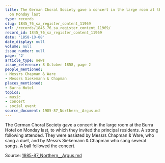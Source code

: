 ```yaml
---
title: The German Choral Society gave a concert in the large room at the Burra Hotel
  on Monday last
type: records
slug: 1845_76_sa_register_content_11969
url: /records/1845_76_sa_register_content_11969/
record_id: 1845_76_sa_register_content_11969
date: '1858-10-08'
date_display: null
volume: null
issue_number: null
page: '2'
article_type: news
issue_reference: 8 October 1858, page 2
people_mentioned:
- Messrs Chapman & Ware
- Messrs Siekemann & Chapman
places_mentioned:
- Burra Hotel
topics:
- music
- concert
- social event
source_document: 1985-87_Northern__Argus.md
---
```


The German Choral Society gave a concert in the large room at the Burra Hotel on Monday last, to which they invited the principal residents.  A strong following attended. They were assisted by Messrs Chapman & Ware, who sang a duet, and by Messrs Siekemann & Chapman who sang several songs.  A ball followed the concert.

Source: [1985-87_Northern__Argus.md](/downloads/markdown/1985-87_Northern__Argus.md)
